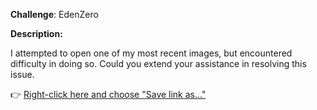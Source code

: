 
**Challenge**: EdenZero


**Description:**

I attempted to open one of my most recent images, but encountered difficulty in doing so. Could you extend your assistance in resolving this issue.

👉 [Right-click here and choose "Save link as..."](https://github.com/washingtonadiado/Files/raw/main/TheMessage.txt)


